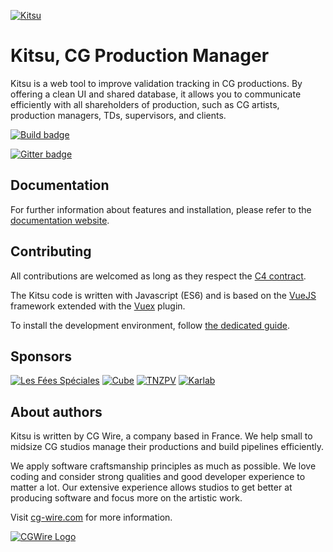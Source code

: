 [![Kitsu](https://www.cg-wire.com/en/images/kitsu.png)](https://kitsu.cg-wire.com)

# Kitsu, CG Production Manager

Kitsu is a web tool to improve validation tracking in CG productions. By
offering a clean UI and shared database, it allows you to communicate
efficiently with all shareholders of production, such as CG artists, 
production managers, TDs, supervisors, and clients.

[![Build
badge](https://travis-ci.org/cgwire/kitsu.svg?branch=master)](https://travis-ci.org/cgwire/kitsu)

[![Gitter badge](https://badges.gitter.im/cgwire/Lobby.png)](https://gitter.im/cgwire/Lobby)

## Documentation 

For further information about features and installation, please refer to the
[documentation website](https://kitsu.cg-wire.com/).

## Contributing

All contributions are welcomed as long as they respect the [C4
contract](https://rfc.zeromq.org/spec:42/C4).

The Kitsu code is written with Javascript (ES6) and is based on the 
[VueJS](https://vuejs.org/v2/guide/) framework extended with 
the [Vuex](https://vuex.vuejs.org) plugin.

To install the development environment, follow [the dedicated guide](https://kitsu.cg-wire.com/chapter-2/).


## Sponsors

[![Les Fées Spéciales](https://www.cg-wire.com/images/logo-les-fees-speciales.png)](http://les-fees-speciales.coop/)
[![Cube](https://www.cg-wire.com/images/logo-cube.png)](https://www.cube-creative.com)
[![TNZPV](https://www.cg-wire.com/images/logo-tnzpv.png)](https://nousvoir.com/en/home/)
[![Karlab](https://www.cg-wire.com/images/logo-karlab.png)](https://www.karlab.fr)

## About authors

Kitsu is written by CG Wire, a company based in France. We help small to
midsize CG studios manage their productions and build pipelines efficiently.

We apply software craftsmanship principles as much as possible. We love coding
and consider strong qualities and good developer experience to matter a lot.
Our extensive experience allows studios to get better at producing software and
focus more on the artistic work.

Visit [cg-wire.com](https://cg-wire.com) for more information.

[![CGWire Logo](https://zou.cg-wire.com/cgwire.png)](https://cg-wire.com)
